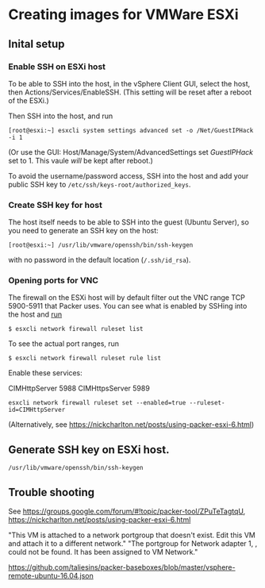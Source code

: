 # Creating images for VMWare ESXi

## Inital setup

### Enable SSH on ESXi host

To be able to SSH into the host, in the vSphere Client GUI, select the host, then Actions/Services/EnableSSH. (This setting will be reset after a reboot of the ESXi.)

Then SSH into the host, and run

    [root@esxi:~] esxcli system settings advanced set -o /Net/GuestIPHack -i 1

(Or use the GUI: Host/Manage/System/AdvancedSettings set _GuestIPHack_ set to 1. This vaule _will_ be kept after reboot.)

To avoid the username/password access, SSH into the host and add your public SSH key to `/etc/ssh/keys-root/authorized_keys`.

### Create SSH key for host

The host itself needs to be able to SSH into the guest (Ubuntu Server), so you need to generate an SSH key on the host:

    [root@esxi:~] /usr/lib/vmware/openssh/bin/ssh-keygen

with no password in the default location (`/.ssh/id_rsa`).

### Opening ports for VNC

The firewall on the ESXi host will by default filter out the VNC range TCP 5900-5911 that Packer uses. You can see what is enabled by SSHing into the host and [run](https://docs.vmware.com/en/VMware-vSphere/6.5/com.vmware.vsphere.security.doc/GUID-7A8BEFC8-BF86-49B5-AE2D-E400AAD81BA3.html)

    $ esxcli network firewall ruleset list

To see the actual port ranges, run

    $ esxcli network firewall ruleset rule list

Enable these services:

CIMHttpServer 5988
CIMHttpsServer 5989

    esxcli network firewall ruleset set --enabled=true --ruleset-id=CIMHttpServer

(Alternatively, see https://nickcharlton.net/posts/using-packer-esxi-6.html)

## Generate SSH key on ESXi host.

    /usr/lib/vmware/openssh/bin/ssh-keygen

## Trouble shooting

See https://groups.google.com/forum/#!topic/packer-tool/ZPuTeTagtqU, https://nickcharlton.net/posts/using-packer-esxi-6.html

"This VM is attached to a network portgroup that doesn't exist. Edit this VM and attach it to a different network."
"The portgroup for Network adapter 1, , could not be found. It has been assigned to VM Network."

https://github.com/taliesins/packer-baseboxes/blob/master/vsphere-remote-ubuntu-16.04.json
